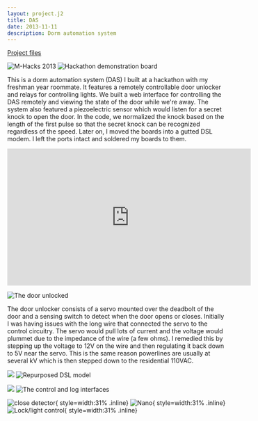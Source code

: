 ```yaml
---
layout: project.j2
title: DAS
date: 2013-11-11
description: Dorm automation system
---
```


[Project files](http://github.com/evidlo/DAS)

![M-Hacks 2013](mhacks.png)
![Hackathon demonstration board](demo.png)

This is a dorm automation system (DAS) I built at a hackathon with my freshman year roommate.  It features a remotely controllable door unlocker and relays for controlling lights.  We built a web interface for controlling the DAS remotely and viewing the state of the door while we're away.  The system also featured a piezoelectric sensor which would listen for a secret knock to open the door.  In the code, we normalized the knock based on the length of the first pulse so that the secret knock can be recognized regardless of the speed.
  Later on, I moved the boards into a gutted DSL modem.  I left the ports intact and soldered my boards to them.


<div class="annotate">
      <iframe width="560" height="315" src="https://www.youtube.com/embed/Y7vDsM4oP3w" frameborder="0" allowfullscreen></iframe>
</div>


![The door unlocked](door.jpg)

The door unlocker consists of a servo mounted over the deadbolt of the door and a sensing switch to detect when the door opens or closes.  Initially I was having issues with the long wire that connected the servo to the control circuitry.  The servo would pull lots of current and the voltage would plummet due to the impedance of the wire (a few ohms).  I remedied this by stepping up the voltage to 12V on the wire and then regulating it back down to 5V near the servo.  This is the same reason powerlines are usually at several kV which is then stepped down to the residential 110VAC.

![](modem1.jpg)
![Repurposed DSL model](modem2.jpg)

![](interface.png)
![The control and log interfaces](log.png)

![close detector](a.png){ style=width:31% .inline}
![Nano](b.png){ style=width:31% .inline}
![Lock/light control](c.png){ style=width:31% .inline}
